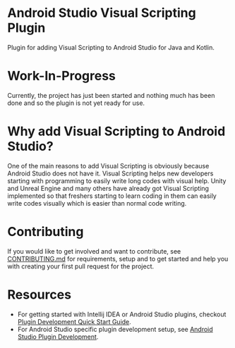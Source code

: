 #  Android Studio Visual Scripting Plugin
Plugin for adding Visual Scripting to Android Studio for Java and Kotlin.

# Work-In-Progress
Currently, the project has just been started and nothing much has been done and so the plugin is not yet ready for use.

# Why add Visual Scripting to Android Studio?
One of the main reasons to add Visual Scripting is obviously because Android Studio does not have it. Visual Scripting helps new developers starting with programming to easily write long codes with visual help. Unity and Unreal Engine and many others have already got Visual Scripting implemented so that freshers starting to learn coding in them can easily write codes visually which is easier than normal code writing.

# Contributing
If you would like to get involved and want to contribute, see [CONTRIBUTING.md](CONTRIBUTING.md) for requirements, setup and to get started and help you with creating your first pull request for the project.

# Resources
- For getting started with Intellij IDEA or Android Studio plugins, checkout [Plugin Development Quick Start Guide](https://plugins.jetbrains.com/docs/intellij/basics.html).
- For Android Studio specific plugin development setup, see [Android Studio Plugin Development](https://plugins.jetbrains.com/docs/intellij/android-studio.html).
